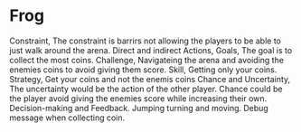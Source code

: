 # Frog
Constraint, The constraint is barrirs not allowing the players to be able to just walk around the arena.
Direct and indirect Actions, 
Goals, The goal is to collect the most coins.
Challenge, Navigateing the arena and avoiding the enemies coins to avoid giving them score.
Skill, Getting only your coins.
Strategy, Get your coins and not the enemis coins
Chance and Uncertainty, The uncertainty would be the action of the other player. Chance could be the player avoid giving the enemies score while increasing their own.
Decision-making and Feedback. Jumping turning and moving. Debug message when collecting coin.
